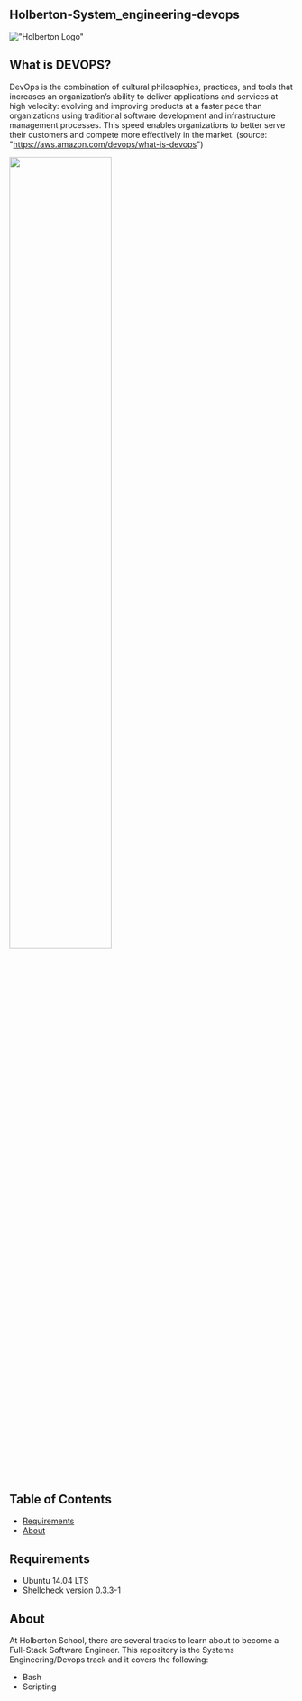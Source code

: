 ## Holberton-System_engineering-devops

!["Holberton Logo"](https://www.holbertonschool.com/holberton-logo-twitter-card.png)

## What is DEVOPS?

DevOps is the combination of cultural philosophies, practices, and tools that increases an organization’s ability to deliver applications and services at high velocity: evolving and improving products at a faster pace than organizations using traditional software development and infrastructure management processes. This speed enables organizations to better serve their customers and compete more effectively in the market.
(source: "https://aws.amazon.com/devops/what-is-devops")

<img align="center" src="https://www.channelfutures.com/files/2018/02/DevOps-2018_0.jpg" width="60%"/>

## Table of Contents

* [Requirements](#requirements)
* [About](#about)


## Requirements
* Ubuntu 14.04 LTS
* Shellcheck version 0.3.3-1

## About
At Holberton School, there are several tracks to learn about to become a Full-Stack Software Engineer. This repository is the Systems Engineering/Devops track and it covers the following:

- Bash
- Scripting



